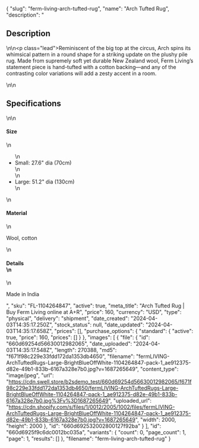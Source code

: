 {
  "slug": "ferm-living-arch-tufted-rug",
  "name": "Arch Tufted Rug",
  "description": "<h2>Description</h2>\n<!-- split -->\n<p class=\"lead\">Reminiscent of the big top at the circus, Arch spins its whimsical pattern in a round shape for a striking update on the plushy pile rug. Made from supremely soft yet durable New Zealand wool, Ferm Living’s statement piece is hand-tufted with a cotton backing—and any of the contrasting color variations will add a zesty accent in a room.</p>\n<!-- split -->\n<h2>Specifications</h2>\n<!-- split -->\n<h4>Size</h4>\n<ul>\n<li>Small: 27.6\" dia (70cm)<br>\n</li>\n<li>Large: 51.2\" dia (130cm)</li>\n</ul>\n<h4>Material</h4>\n<p>Wool, cotton</p>\n<h4>Details<br>\n</h4>\n<p>Made in India</p>",
  "sku": "FL-1104264847",
  "active": true,
  "meta_title": "Arch Tufted Rug | Buy Ferm Living online at A+R",
  "price": 160,
  "currency": "USD",
  "type": "physical",
  "delivery": "shipment",
  "date_created": "2024-04-03T14:35:17.250Z",
  "stock_status": null,
  "date_updated": "2024-04-03T14:35:17.658Z",
  "prices": [],
  "purchase_options": {
    "standard": {
      "active": true,
      "price": 160,
      "prices": []
    }
  },
  "images": [
    {
      "file": {
        "id": "660d69254d56630012982065",
        "date_uploaded": "2024-04-03T14:35:17.548Z",
        "length": 270388,
        "md5": "f671f98c229e33fdd172da1353db4650",
        "filename": "fermLIVING-ArchTuftedRugs-Large-BrightBlueOffWhite-1104264847-pack-1_ae912375-d82e-49b1-833b-6167a328e7b0.jpg?v=1687265649",
        "content_type": "image/jpeg",
        "url": "https://cdn.swell.store/b2sdemo_test/660d69254d56630012982065/f671f98c229e33fdd172da1353db4650/fermLIVING-ArchTuftedRugs-Large-BrightBlueOffWhite-1104264847-pack-1_ae912375-d82e-49b1-833b-6167a328e7b0.jpg%3Fv%3D1687265649",
        "uploaded_url": "https://cdn.shopify.com/s/files/1/0012/2005/1002/files/fermLIVING-ArchTuftedRugs-Large-BrightBlueOffWhite-1104264847-pack-1_ae912375-d82e-49b1-833b-6167a328e7b0.jpg?v=1687265649",
        "width": 2000,
        "height": 2000
      },
      "id": "660d692532002800127f92ba"
    }
  ],
  "id": "660d6925f9c6dc0012bc035a",
  "variants": {
    "count": 0,
    "page_count": 1,
    "page": 1,
    "results": []
  },
  "filename": "ferm-living-arch-tufted-rug"
}